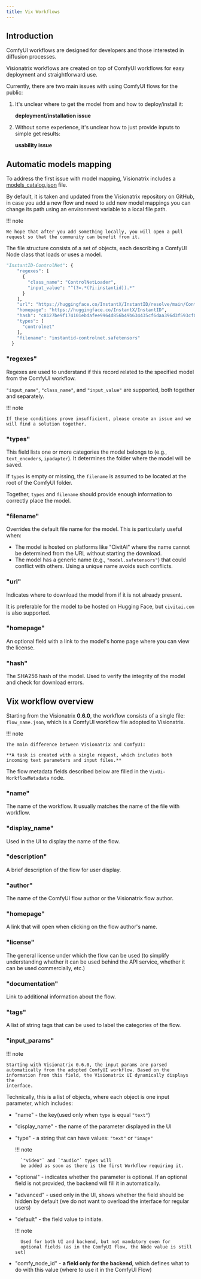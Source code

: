 ```yaml
---
title: Vix Workflows
---
```


## Introduction

ComfyUI workflows are designed for developers and those interested in
diffusion processes.

Visionatrix workflows are created on top of ComfyUI workflows for easy
deployment and straightforward use.

Currently, there are two main issues with using ComfyUI flows for the public:

1.  It's unclear where to get the model from and how to deploy/install it:

    **deployment/installation issue**

2.  Without some experience, it's unclear how to just provide inputs to simple get results:

    **usability issue**


## Automatic models mapping

To address the first issue with model mapping, Visionatrix includes a
[models_catalog.json](https://github.com/Visionatrix/VixFlows/blob/main/models_catalog.json)
file.

By default, it is taken and updated from the Visionatrix repository on
GitHub, in case you add a new flow and need to add new model mappings
you can change its path using an environment variable to a local file
path.

!!! note

    We hope that after you add something locally, you will open a pull
    request so that the community can benefit from it.


The file structure consists of a set of objects, each describing a
ComfyUI Node class that loads or uses a model.

``` python
"InstantID-ControlNet": {
    "regexes": [
      {
        "class_name": "ControlNetLoader",
        "input_value": "^(?=.*(?i:instantid)).*"
      }
    ],
    "url": "https://huggingface.co/InstantX/InstantID/resolve/main/ControlNetModel/diffusion_pytorch_model.safetensors",
    "homepage": "https://huggingface.co/InstantX/InstantID",
    "hash": "c8127be9f174101ebdafee9964d856b49b634435cf6daa396d3f593cf0bbbb05",
    "types": [
      "controlnet"
    ],
    "filename": "instantid-controlnet.safetensors"
  }
```

### "regexes"

Regexes are used to understand if this record related to the
specified model from the ComfyUI workflow.

`"input_name"`, `"class_name"`, and `"input_value"` are supported, both
together and separately.

!!! note

    If these conditions prove insufficient, please create an issue and we
    will find a solution together.


### "types"

This field lists one or more categories the model belongs to (e.g., `text_encoders`, `ipadapter`). It determines the folder where the model will be saved.

If `types` is empty or missing, the `filename` is assumed to be located at the root of the ComfyUI folder.

Together, `types` and `filename` should provide enough information to correctly place the model.

### "filename"

Overrides the default file name for the model. This is particularly useful when:

- The model is hosted on platforms like "CivitAI" where the name cannot be determined from the URL without starting the download.
- The model has a generic name (e.g., `"model.safetensors"`) that could conflict with others. Using a unique name avoids such conflicts.

### "url"

Indicates where to download the model from if it is not already present.

It is preferable for the model to be hosted on Hugging Face, but
`civitai.com` is also supported.

### "homepage"

An optional field with a link to the model's home page where you can
view the license.

### "hash"

The SHA256 hash of the model. Used to verify the integrity of the model
and check for download errors.

## Vix workflow overview

Starting from the Visionatrix **0.6.0**, the workflow consists of a
single file: `flow_name.json`, which is a ComfyUI workflow file adopted
to Visionatrix.

!!! note

    The main difference between Visionatrix and ComfyUI:

    **A task is created with a single request, which includes both
    incoming text parameters and input files.**


The flow metadata fields described below are filled in the `VixUi-WorkflowMetadata` node.

### "name"

The name of the workflow. It usually matches the name of the file with workflow.

### "display_name"

Used in the UI to display the name of the flow.

### "description"

A brief description of the flow for user display.

### "author"

The name of the ComfyUI flow author or the Visionatrix flow author.

### "homepage"

A link that will open when clicking on the flow author's name.

### "license"

The general license under which the flow can be used (to simplify
understanding whether it can be used behind the API service, whether it
can be used commercially, etc.)

### "documentation"

Link to additional information about the flow.

### "tags"

A list of string tags that can be used to label the categories of the flow.

### "input_params"

!!! note

    Starting with Visionatrix 0.6.0, the input params are parsed
    automatically from the adopted ComfyUI workflow. Based on the
    information from this field, the Visionatrix UI dynamically displays the
    interface.

Technically, this is a list of objects, where each object is one input
parameter, which includes:

* "name" - the key(used only when `type` is equal `"text"`)
* "display_name" - the name of the parameter displayed in the UI
* "type" - a string that can have values: `"text"` or `"image"`

    !!! note

        `"video"` and `"audio"` types will
        be added as soon as there is the first Workflow requiring it.

* "optional" - indicates whether the parameter is optional. If an
    optional field is not provided, the backend will fill it in automatically.
* "advanced" - used only in the UI, shows whether the field should
    be hidden by default (we do not want to overload the interface for regular users)
* "default" - the field value to initiate.

    !!! note

        Used for both UI and backend, but not mandatory even for
        optional fields (as in the ComfyUI flow, the Node value is still set)

* "comfy_node_id" - **a field only for the backend**, which defines what to do with this value (where to use it in the ComfyUI Flow)
